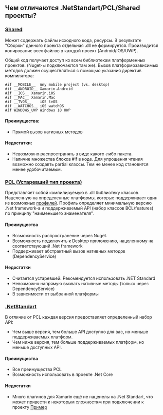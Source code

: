 ## Чем отличаются .NetStandart/PCL/Shared проекты?

### [Shared](https://docs.microsoft.com/ru-ru/xamarin/cross-platform/app-fundamentals/code-sharing)

Может содержать файлы исходного кода, ресурсы.
В результате "Сборки" данного проекта отдельная .dll не формируется.
Производится копирование всех файлов в каждый проект (Android/iOS/UWP).

Общий код получает доступ ко всем библиотекам платформенных проектов. (Nuget-ы подключаются там же).
Вызов платформозависимых методов должен осуществляться с помощью указания директив компилятора: 
```
#if __MOBILE__	Any mobile project (vs. desktop)
#if __ANDROID__	Xamarin.Android 
#if __IOS__	Xamarin.iOS 
#if __MAC__	Xamarin.Mac 
#if __TVOS__	iOS tvOS 
#if __WATCHOS__	iOS watchOS 
#if WINDOWS_UWP	Windows 10 UWP 
```

#### Преимущества:
* Прямой вызов нативных методов

#### Недостатки:
* Невозможно распространять в виде какого-либо пакета.
* Наличие множества блоков #if в коде. Для упрощения чтения возможно создавть partial классы.
Тем не менее код становится менее удобочитаемым.

### [PCL (Устаревший тип проекта)](https://docs.microsoft.com/ru-ru/xamarin/cross-platform/app-fundamentals/pcl?tabs=windows)

Представляет собой компилируемую в .dll библиотеку классов.
Нацеленную на определенные платформы, которые поддерживает один из возможных [профилей](https://portablelibraryprofiles.stephencleary.com/). 
Профиль определяет минимальную версию .Net framework-а и поддерживаемый API (набор классов BCL/features) по принципу "наименьшего знаменателя".
 
#### Преимущества
* Возможность распространение через Nuget.
* Возможность подключить к Desktop приложению, нацеленному на соответствующий .Net framework
* Поддерживает абстрактный вызов нативных методов (DependencyService)

#### Недостатки
* Считается устаревшей. Рекомендуется использовать .NET Standard 
* Невозможно напрямую вызвать нативные методы (только через DependencyService)
* В зависимости от выбранной платформы 

### [.NetStandart](https://docs.microsoft.com/ru-ru/xamarin/cross-platform/app-fundamentals/net-standard?tabs=windows)

В отличие от PCL каждая версия предоставляет определенный набор API:
* Чем выше версия, тем больше API доступно для вас, но меньше поддерживаемых платформ.
* Чем ниже версия, тем больше поддерживаемых платформ, но меньше доступных API.

#### Преимущества
* Все преимущества PCL
* Возможность использовать в проекте .Net Core

#### Недостатки
* Много плагинов для Xamarin ещё не наценелы на .Net Standart, что может привести к некоторым сложностям при подключении к проекту [Пример](https://mallibone.com/post/using-pcl-only-libraries-with-net-standard) 
